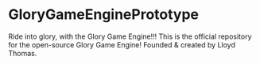 # GloryGameEnginePrototype
Ride into glory, with the Glory Game Engine!!! This is the official repository for the open-source Glory Game Engine! Founded &amp; created by Lloyd Thomas.
